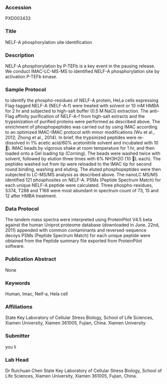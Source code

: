 ### Accession
PXD003433

### Title
NELF-A phosphorylation site identification

### Description
NELF-A phosphorylation by P-TEFb is a key event in the pausing release. We conduct IMAC-LC-MS-MS to identified NELF-A phosphorylation site by activation P-TEFb kinase.

### Sample Protocol
to identify the phospho-residues of NELF-A protein, HeLa cells expressing Flag-tagged NELF-A (NELF-A-f) were treated with solvent or 10 mM HMBA for 2 hr and subjected to high-salt buffer (0.5 M NaCl) extraction. The anti-Flag affinity purification of NELF-A-f from high-salt extracts and the trypsinization of purified proteins were performed as described above. The enrichment of phosphopeptides was carried out by using IMAC according to an optimized IMAC-IMAC protocol with minor modifications (Wu et al., 2012; Zhong et al., 2014). In brief, the trypsinized peptides were re-dissolved in 1% acetic acid/60% acetonitrile solvent and incubated with 10 L IMAC beads by vigorous shake at room temperature for 1 hr, and then loaded onto a Gel loading tip (Corning). The beads were washed twice with solvent, followed by elution three times with 6% NH3H2O (10 L each). The peptides washed out from tip were reloaded to the IMAC tip for second round binding, washing and eluting. The eluted phosphopeptides were then subjected to LC-MS/MS analysis as described above. The nanoLC MS/MS identified 121 phosphosites on NELF-A. PSMs (Peptide Spectrum Match) for each unique NELF-A peptide were calculated. Three phospho-residues, S374, T288 and T168 were most abundant in spectrum count of 73, 15 and 12 after HMBA treatment.

### Data Protocol
The tandem mass spectra were interpreted using ProteinPilot V4.5 beta against the human Uniprot proteome database (downloaded in June. 22nd, 2011) appended with common contaminants and reversed-sequence decoys  PSMs (Peptide Spectrum Match) for each unique peptide were obtained from the Peptide summary file exported from ProteinPilot software.

### Publication Abstract
None

### Keywords
Human, Imac, Nelf-a, Hela cell

### Affiliations
State Key Laboratory of Cellular Stress Biology, School of Life Sciences, Xiamen University, Xiamen 361005, Fujian, China.
Xiamen University

### Submitter
you li

### Lab Head
Dr Ruichuan Chen
State Key Laboratory of Cellular Stress Biology, School of Life Sciences, Xiamen University, Xiamen 361005, Fujian, China.


